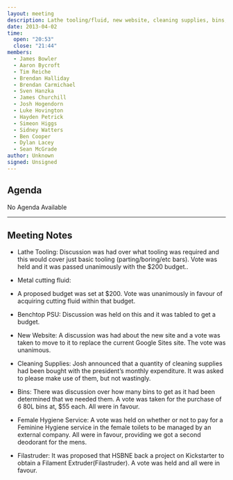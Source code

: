 ```yaml
---
layout: meeting
description: Lathe tooling/fluid, new website, cleaning supplies, bins, filastruder.
date: 2013-04-02
time:
  open: "20:53"
  close: "21:44"
members:
  - James Bowler
  - Aaron Bycroft
  - Tim Reiche
  - Brendan Halliday
  - Brendan Carmichael
  - Sven Hanzka
  - James Churchill
  - Josh Hogendorn
  - Luke Hovington
  - Hayden Petrick
  - Simeon Higgs
  - Sidney Watters
  - Ben Cooper
  - Dylan Lacey
  - Sean McGrade
author: Unknown
signed: Unsigned
---
```


## Agenda

No Agenda Available

---

## Meeting Notes

* Lathe Tooling:
  Discussion was had over what tooling was required and this would cover just basic tooling (parting/boring/etc bars). Vote was held and it was passed unanimously with the $200 budget..

* Metal cutting fluid:
* A proposed budget was set at $200. Vote was unanimously in favour of acquiring cutting fluid within that budget.

* Benchtop PSU:
  Discussion was held on this and it was tabled to get a budget.

* New Website:
  A discussion was had about the new site and a vote was taken to move to it to replace the current Google Sites site. The vote was unanimous.

* Cleaning Supplies:
  Josh announced that a quantity of cleaning supplies had been bought with the president’s monthly expenditure. It was asked to please make use of them, but not wastingly.

* Bins:
  There was discussion over how many bins to get as it had been determined that we needed them. A vote was taken for the purchase of 6 80L bins at, $55 each. All were in favour.

* Female Hygiene Service:
  A vote was held on whether or not to pay for a Feminine Hygiene service in the female toilets to be managed by an external company. All were in favour, providing we got a second deodorant for the mens.

* Filastruder:
  It was proposed that HSBNE back a project on Kickstarter to obtain a Filament Extruder(Filastruder). A vote was held and all were in favour.
